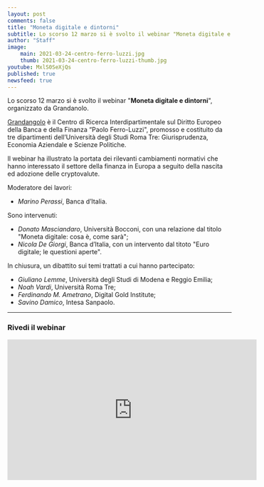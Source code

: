 ```yaml
---
layout: post
comments: false
title: "Moneta digitale e dintorni"
subtitle: Lo scorso 12 marzo si è svolto il webinar "Moneta digitale e dintorni", organizzato da Grandanolo, il Centro di Ricerca Interdipartimentale sul Diritto Europeo della Banca e della Finanza “Paolo Ferro-Luzzi", che ha illustrato la portata dei rilevanti cambiamenti normativi che hanno interessato il settore della finanza in Europa a seguito della nascita ed adozione delle cryptovalute. 
author: "Staff"
image:
    main: 2021-03-24-centro-ferro-luzzi.jpg
    thumb: 2021-03-24-centro-ferro-luzzi-thumb.jpg
youtube: MxlS0SeXjQs
published: true
newsfeed: true
---
```


Lo scorso 12 marzo si è svolto il webinar "**Moneta digitale e dintorni**", organizzato da Grandanolo.

[Grandangolo](https://www.uniroma3.it/ateneo/centri/centri-di-ricerca-interdipartimentali/centro-di-ricerca-interdipartimentale-sul-diritto-europeo-della-banca-e-della-finanza-paolo-ferro-luzzi/) è il Centro di Ricerca Interdipartimentale sul Diritto Europeo della Banca e della Finanza “Paolo Ferro-Luzzi", promosso e costituito da tre dipartimenti dell’Università degli Studi Roma Tre: Giurisprudenza, Economia Aziendale e Scienze Politiche.

Il webinar ha illustrato la portata dei rilevanti cambiamenti normativi che hanno interessato il settore della finanza in Europa a seguito della nascita ed adozione delle cryptovalute. 

Moderatore dei lavori:
- _Marino Perassi_, Banca d’Italia.

Sono intervenuti: 
- _Donato Masciandaro_, Università Bocconi, con una relazione dal titolo 
"Moneta digitale: cosa è, come sarà";
- _Nicola De Giorgi_, Banca d’Italia, con un intervento dal titoto "Euro digitale; le questioni aperte".

In chiusura, un dibattito sui temi trattati a cui hanno partecipato:
- _Giuliano Lemme_, Università degli Studi di Modena e Reggio Emilia;
- _Noah Vardi_, Università Roma Tre;
- _Ferdinando M. Ametrano_, Digital Gold Institute;
- _Savino Damico_, Intesa Sanpaolo.

---

### Rivedi il webinar

<div class='embed-container'>
    <iframe width="560" height="315" 
    src="https://www.youtube.com/embed/MxlS0SeXjQs" 
    frameborder="0" allow="accelerometer; autoplay; clipboard-write; encrypted-media; gyroscope; picture-in-picture"
    allowfullscreen>
    </iframe>
</div>
